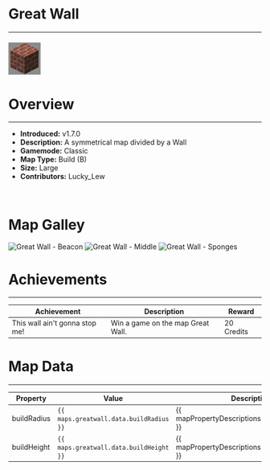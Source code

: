 <!-- replace _map_ with the actual map name -->
<!-- change gamemode type for the Map data description  -->
# Great Wall

***

#### ![greatwallicon](../assets/maps/greatwall/greatwall-icon.jpg)

# Overview
***
- **Introduced:** v1.7.0
- **Description:** A symmetrical map divided by a Wall
- **Gamemode:** Classic
- **Map Type:** Build (B)
- **Size:** Large
- **Contributors:** Lucky_Lew

<br />  

# Map Galley
![Great Wall - Beacon](../assets/maps/greatwall/greatwall%20-%20beacon.gif 'Beacon')
![Great Wall - Middle](../assets/maps/greatwall/greatwall%20-%20mid.gif 'Middle')
![Great Wall - Sponges](../assets/maps/greatwall/greatwall%20-%20sponges.gif 'Sponges')

# Achievements
***

| Achievement | Description | Reward |
| ----- | ----- | ------ |
| This wall ain't gonna stop me! | Win a game on the map Great Wall. | 20 Credits |



# Map Data
***

| Property | Value | Description |
| ----------- | ----------- | ------ |
| buildRadius |`{{ maps.greatwall.data.buildRadius }}`| {{ mapPropertyDescriptions.buildRadius.classic }} |
| buildHeight |`{{ maps.greatwall.data.buildHeight }}`| {{ mapPropertyDescriptions.buildHeight.classic }} |